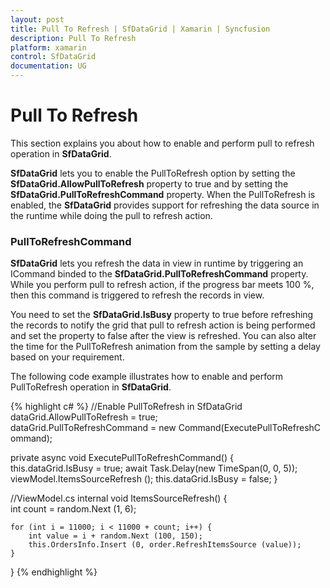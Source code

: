 ```yaml
---
layout: post
title: Pull To Refresh | SfDataGrid | Xamarin | Syncfusion
description: Pull To Refresh
platform: xamarin
control: SfDataGrid
documentation: UG
---
```


# Pull To Refresh

This section explains you about how to enable and perform pull to refresh operation in **SfDataGrid**.

**SfDataGrid** lets you to enable the PullToRefresh option by setting the **SfDataGrid.AllowPullToRefresh** property to true and by setting the **SfDataGrid.PullToRefreshCommand** property. When the PullToRefresh is enabled, the **SfDataGrid** provides support for refreshing the data source in the runtime while doing the pull to refresh action. 

### PullToRefreshCommand

**SfDataGrid** lets you refresh the data in view in runtime by triggering an ICommand binded to the **SfDataGrid.PullToRefreshCommand** property. While you perform pull to refresh action, if the progress bar meets 100 %, then this command is triggered to refresh the records in view. 

You need to set the **SfDataGrid.IsBusy** property to true before refreshing the records to notify the grid that pull to refresh action is being performed and set the property to false after the view is refreshed. You can also alter the time for the PullToRefresh animation from the sample by setting a delay based on your requirement.

The following code example illustrates how to enable and perform PullToRefresh operation in **SfDataGrid**.

{% highlight c# %}
//Enable PullToRefresh in SfDataGrid
dataGrid.AllowPullToRefresh = true;
dataGrid.PullToRefreshCommand = new Command(ExecutePullToRefreshCommand);
 
private async void ExecutePullToRefreshCommand()
{
    this.dataGrid.IsBusy = true;
    await Task.Delay(new TimeSpan(0, 0, 5));
    viewModel.ItemsSourceRefresh ();
    this.dataGrid.IsBusy = false;
} 

//ViewModel.cs
internal void ItemsSourceRefresh()
{
    int count = random.Next (1, 6);

    for (int i = 11000; i < 11000 + count; i++) {
        int value = i + random.Next (100, 150);
        this.OrdersInfo.Insert (0, order.RefreshItemsSource (value));
    }
} 
{% endhighlight %}
